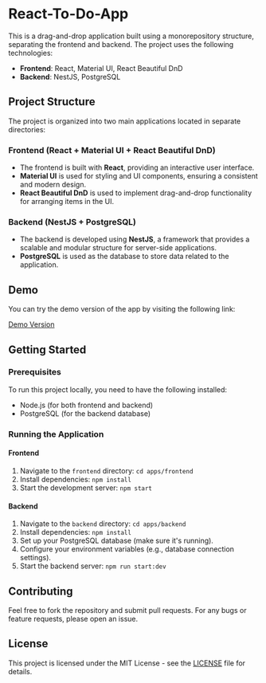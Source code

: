 # React-To-Do-App

This is a drag-and-drop application built using a monorepository structure, separating the frontend and backend. The project uses the following technologies:

- **Frontend**: React, Material UI, React Beautiful DnD
- **Backend**: NestJS, PostgreSQL

## Project Structure

The project is organized into two main applications located in separate directories:

### Frontend (React + Material UI + React Beautiful DnD)

- The frontend is built with **React**, providing an interactive user interface.
- **Material UI** is used for styling and UI components, ensuring a consistent and modern design.
- **React Beautiful DnD** is used to implement drag-and-drop functionality for arranging items in the UI.

### Backend (NestJS + PostgreSQL)

- The backend is developed using **NestJS**, a framework that provides a scalable and modular structure for server-side applications.
- **PostgreSQL** is used as the database to store data related to the application.

## Demo

You can try the demo version of the app by visiting the following link:

[Demo Version](https://hohlovkiril.github.io/React-To-Do-App/)

## Getting Started

### Prerequisites

To run this project locally, you need to have the following installed:

- Node.js (for both frontend and backend)
- PostgreSQL (for the backend database)

### Running the Application

#### Frontend

1. Navigate to the `frontend` directory: `cd apps/frontend`
2. Install dependencies: `npm install`
3. Start the development server: `npm start`

#### Backend

1. Navigate to the `backend` directory: `cd apps/backend`
2. Install dependencies: `npm install`
3. Set up your PostgreSQL database (make sure it's running).
4. Configure your environment variables (e.g., database connection settings).
5. Start the backend server: `npm run start:dev`

## Contributing

Feel free to fork the repository and submit pull requests. For any bugs or feature requests, please open an issue.

## License

This project is licensed under the MIT License - see the [LICENSE](LICENSE) file for details.
